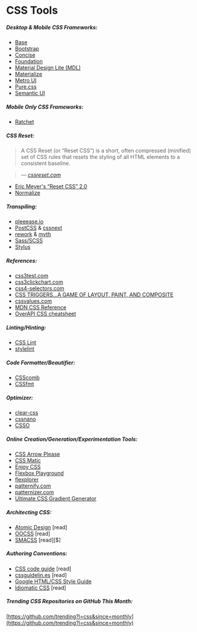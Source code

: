 # CSS Tools

##### Desktop & Mobile CSS Frameworks:

* [Base](http://getbase.org/)
* [Bootstrap](http://getbootstrap.com/)
* [Concise](http://concisecss.com/)
* [Foundation](http://foundation.zurb.com/)
* [Material Design Lite (MDL)](http://www.getmdl.io/index.html)
* [Materialize](http://materializecss.com/)
* [Metro UI](http://metroui.org.ua/)
* [Pure.css](http://purecss.io/)
* [Semantic UI](http://semantic-ui.com/)

##### Mobile Only CSS Frameworks:

* [Ratchet](http://goratchet.com/)

##### CSS Reset:

> A CSS Reset (or “Reset CSS”) is a short, often compressed (minified) set of CSS rules that resets the styling of all HTML elements to a consistent baseline.

><cite>&#8212; [cssreset.com](http://cssreset.com/what-is-a-css-reset/)</cite>

* [Eric Meyer's “Reset CSS” 2.0](http://meyerweb.com/eric/tools/css/reset/)
* [Normalize](https://necolas.github.io/normalize.css/)

##### Transpiling:

* [pleeease.io](http://pleeease.io/)
* [PostCSS](https://github.com/postcss/postcss) & [cssnext](http://cssnext.io/)
* [rework](https://github.com/reworkcss/rework) & [myth](http://www.myth.io/)
* [Sass/SCSS](http://sass-lang.com/)
* [Stylus](https://github.com/stylus/stylus)

##### References:

* [css3test.com](http://css3test.com/)
* [css3clickchart.com](http://css3clickchart.com/)
* [css4-selectors.com](http://css4-selectors.com/)
* [CSS TRIGGERS...A GAME OF LAYOUT, PAINT, AND COMPOSITE](http://csstriggers.com/)
* [cssvalues.com](http://cssvalues.com/)
* [MDN CSS Reference](https://developer.mozilla.org/en-US/docs/Web/CSS/Reference)
* [OverAPI CSS cheatsheet](http://overapi.com/css/)

##### Linting/Hinting:

* [CSS Lint](http://csslint.net/)
* [stylelint](http://stylelint.io/)

##### Code Formatter/Beautifier:

* [CSScomb](https://github.com/csscomb/csscomb.js)
* [CSSfmt](https://github.com/morishitter/cssfmt)

##### Optimizer:

* [clear-css](https://github.com/jakubpawlowicz/clean-css)
* [cssnano](http://cssnano.co/)
* [CSSO](http://css.github.io/csso/)

##### Online Creation/Generation/Experimentation Tools:

* [CSS Arrow Please](http://cssarrowplease.com/)
* [CSS Matic](http://www.cssmatic.com/)
* [Enjoy CSS](http://enjoycss.com/)
* [Flexbox Playground](https://scotch.io/demos/visual-guide-to-css3-flexbox-flexbox-playground)
* [flexplorer](http://bennettfeely.com/flexplorer/)
* [patternify.com](http://patternify.com)
* [patternizer.com](http://patternizer.com/)
* [Ultimate CSS Gradient Generator](http://www.colorzilla.com/gradient-editor/)

##### Architecting CSS:

* [Atomic Design](http://atomicdesign.bradfrost.com/) [read]
* [OOCSS](http://oocss.org/) [read]
* [SMACSS](https://smacss.com/) [read][$]

##### Authoring Conventions:

* [CSS code guide](http://codeguide.co/#css) [read]
* [cssguidelin.es](http://cssguidelin.es/) [read]
* [Google HTML/CSS Style Guide](http://google-styleguide.googlecode.com/svn/trunk/htmlcssguide.xml#General_Formatting)
* [Idiomatic CSS](https://github.com/necolas/idiomatic-css) [read]

##### Trending CSS Repositories on GitHub This Month:

[https://github.com/trending?l=css&since=monthly](https://github.com/trending?l=css&since=monthly)



































 






